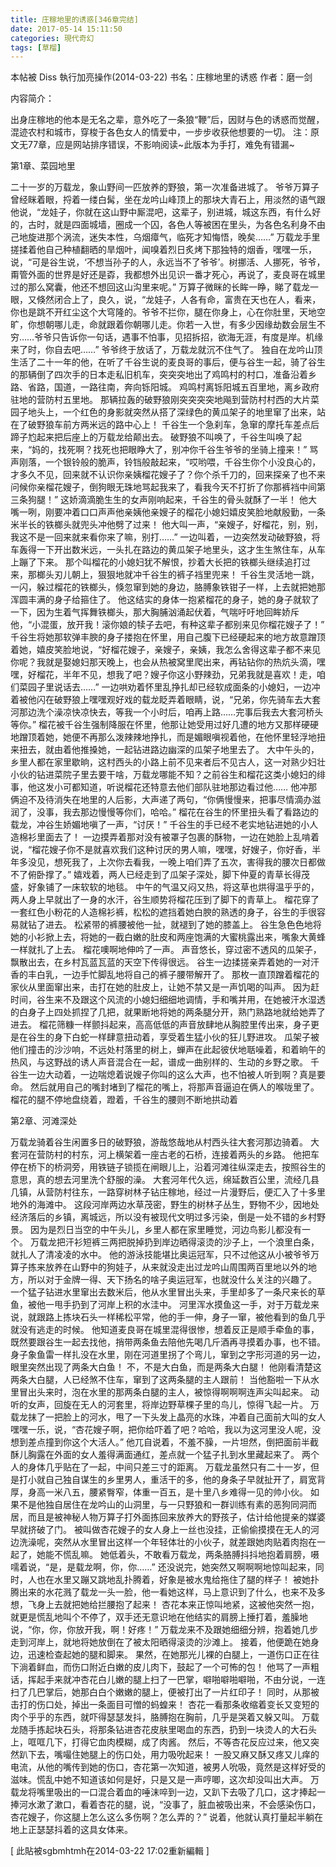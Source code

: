 ```yaml
---
title: 庄稼地里的诱惑[346章完结]
date: 2017-05-14 15:11:50
categories: 現代奇幻
tags: [草榴]
---
```

本帖被 Diss 執行加亮操作(2014-03-22)
书名：庄稼地里的诱惑
作者：磨一剑


内容简介：

出身庄稼地的他本是无名之辈，意外吃了一条狼“鞭”后，因财与色的诱惑而觉醒，混迹农村和城市，穿梭于各色女人的情爱中，一步步收获他想要的一切。
注：原文无77章，应是网站排序错误，不影响阅读~此版本为手打，难免有错漏~


第1章、菜园地里

二十一岁的万载龙，象山野间一匹放养的野狼，第一次准备进城了。
爷爷万算子曾经眯着眼，捋着一缕白髯，坐在龙吟山峰顶上的那块大青石上，用淡然的语气跟他说，“龙娃子，你就在这山野中厮混吧，这辈子，别进城，城这东西，有什么好的，古时，就是四面城墙，圈成一个囚，各色人等被困在里头，为各色名利身不由己地旋进那个涡流，迷失本性，乌烟瘴气，临死才知悔悟，晚矣……”
万载龙手里搓揉着他自己种植翻晒的旱烟叶，闻嗅着烈日炙烤下那独特的烟香，嘿嘿一乐，说，“可是谷生说，‘不想当孙子的人，永远当不了爷爷’。树挪活、人挪死，爷爷，甭管外面的世界是好还是孬，我都想外出见识一番才死心，再说了，麦良哥在城里过的那么窝囊，他还不想回这山沟里来呢。”
万算子微眯的长眸一睁，睇了载龙一眼，又倏然闭合上了，良久，说，“龙娃子，人各有命，富贵在天也在人，看来，你也是跳不开红尘这个大穹隆的。爷爷不拦你，腿在你身上，心在你肚里，天地空旷，你想朝哪儿走，命就跟着你朝哪儿走。你若一入世，有多少因缘劫数会层生不穷……爷爷只告诉你一句话，遇事不怕事，见招拆招，欲海无涯，有度是岸。机缘来了时，你自去吧……”
爷爷终于放话了，万载龙就沉不住气了。
独自在龙吟山顶生活了二十一年的他，在听了千谷生说的麦良哥的事后，便与谷生一起，骑了谷生的那辆倒了四次手的日本走私旧机车，突突突地出了鸡鸣村的村口，准备沿着乡路、省路，国道，一路往南，奔向铄阳城。
鸡鸣村离铄阳城五百里地，离乡政府驻地的营防村五里地。
那辆拉轰的破野狼刚突突突突地飚到营防村村西的大片菜园子地头上，一个红色的身影就突然从搭了深绿色的黄瓜架子的地里窜了出来，站在了破野狼车前方两米远的路中心上！
千谷生一个急刹车，急窜的摩托车差点后蹄子尥起来把后座上的万载龙给颠出去。
破野狼不叫唤了，千谷生叫唤了起来，“妈的，找死啊？找死也把眼睁大了，别冲你千谷生爷爷的坐骑上撞来！”
骂声刚落，一个银铃般的脆声，铃铛般敲起来，“哎哟喂，千谷生你个小没良心的，才多久不见，回来就不认识你亲姨榴花嫂子了？你个杀千刀的，回来探亲了也不来问候你亲榴花嫂子，倒狗眼无珠地骂起我来了，看我今天不打折了你那裤裆中间第三条狗腿！”
这娇滴滴脆生生的女声刚响起来，千谷生的骨头就酥了一半！
他大嘴一咧，刚要冲着口口声声他亲姨他亲嫂子的榴花小媳妇嬉皮笑脸地献殷勤，一条米半长的铁榔头就兜头冲他劈了过来！
他大叫一声，“亲嫂子，好榴花，别，别，我这不是一回来就来看你来了嘛，别打……”
一边叫着，一边突然发动破野狼，将车轰得一下开出数米远，一头扎在路边的黄瓜架子地里头，这才生生煞住车，从车上蹦了下来。
那个叫榴花的小媳妇犹不解恨，抄着大长把的铁榔头继续追打过来，那榔头刃儿朝上，狠狠地就冲千谷生的裤子裆里兜来！
千谷生灵活地一跳，一闪，躲过榴花的铁榔头，倏忽窜到她的身边，胳膊象铁钳子一样，上去就把她那浑圆丰满的身子给箍住了。
他这结实的身体一抱紧榴花的身子，她的身子就软了一下，因为生着气挥舞铁榔头，那大胸脯汹涌起伏着，气喘吁吁地回眸娇斥他，“小混蛋，放开我！滚你娘的犊子去吧，有种这辈子都别来见你榴花嫂子了！”
千谷生将她那软弹丰腴的身子搂抱在怀里，用自己腹下已经硬起来的地方故意蹭顶着她，嬉皮笑脸地说，“好榴花嫂子，亲嫂子，亲姨，我怎么舍得这辈子都不来见你呢？我就是娶媳妇那天晚上，也会从热被窝里爬出来，再钻钻你的热炕头滴，嘿嘿，好榴花，半年不见，想我了吧？嫂子你这小野辣劲，兄弟我就是喜欢！走，咱们菜园子里说话去……”
一边哄劝着怀里乱挣扎却已经软成面条的小媳妇，一边冲着被他闪在破野狼上嘿嘿观好戏的载龙眨弄着眼睛，说，“兄弟，你先骑车去大套河那边洗个澡凉快凉快去，等我一个小时后，咱再上路……完事后我去大套河桥头等你。”
榴花被千谷生强制降服在怀里，他那让她受用过好几遭的地方又那样硬硬地蹭顶着她，她便不再那么泼辣辣地挣扎，而是媚眼嗔视着他，在他怀里轻浮地扭来扭去，就由着他推搡她，一起钻进路边幽深的瓜架子地里去了。
大中午头的，乡里人都在家里歇晌，这村西头的小路上前不见来者后不见古人，这一对熟少妇壮小伙的钻进菜院子里去要干啥，万载龙哪能不知？之前谷生和榴花这类小媳妇的绯事，他这发小可都知道，听说榴花还特意去他们部队驻地那边看过他……
他冲那俩迫不及待消失在地里的人后影，大声递了两句，“你俩慢慢来，把事尽情滴办滋润了，没事，我去那边慢慢等你们，哈哈。”
榴花在谷生的怀里扭头看了看路边的载龙，冲谷生娇媚地嗔了一声，“讨厌！”
千谷生的手已经不老实地钻进她的小人造棉衫里面去了！
一边摸弄着那对没有被罩子包裹的酥物，一边在她脸上乱啃着说，“榴花嫂子你不是就喜欢我们这种讨厌的男人嘛，嘿嘿，好嫂子，你好香，半年多没见，想死我了，上次你去看我，一晚上咱们弄了五次，害得我的腰次日都做不了俯卧撑了。”
嬉戏着，两人已经走到了瓜架子深处，脚下仲夏的青草长得茂盛，好象铺了一床软软的地毯。
中午的气温又闷又热，将这草也烘得温乎乎的，两人身上早就出了一身的水汗，谷生顺势将榴花压到了脚下的青草上。
榴花穿了一套红色小粉花的人造棉衫裤，松松的遮挡着她白腴的熟透的身子，谷生的手很容易就钻了进去。
松紧带的裤腰被他一扯，就褪到了她的膝盖上。
谷生急色色地将她的小衫掀上去，将她的一截白嫩的肚皮和两座饱满的大蜜桃露出来，嘴象大黄蜂一样就扎了上去。
榴花噢啊地伸吟了一声。
声音悠长，穿过密不透风的瓜架子，飘散出去，在乡村瓦蓝瓦蓝的天空下传得很远。
谷生一边揉搓亲弄着她的一对汗香的丰白乳，一边手忙脚乱地将自己的裤子腰带解开了。
那枚一直顶蹭着榴花的家伙从里面窜出来，击打在她的肚皮上，让她不禁又是一声饥喝的叫声。
因为赶时间，谷生来不及跟这个风流的小媳妇细细地调情，手和嘴并用，在她被汗水湿透的白身子上四处抓捏了几把，就果断地将她的两条腿分开，熟门熟路地就给她弄了进去。
榴花筛糠一样颤抖起来，高高低低的声音放肆地从胸腔里传出来，身子更是在谷生的身下白蛇一样肆意扭动着，享受着生猛小伙的狂儿野进攻。
瓜架子被他们撞击的沙沙响，不远处村落里的树上，蝉声在此起彼伏地聒噪着，和着晌午的热风，与这野战的诱人声音混合在一起，谱成一曲别样的、生动的乡野之歌。
千谷生一边大动着，一边喘熄着说嫂子你叫的这么大声，也不怕被人听到啊？真是要命。
然后就用自己的嘴封堵到了榴花的嘴上，将那声音逼迫在俩人的喉咙里了。
榴花的腿不停地盘绕着，蹬着，千谷生的腰则不断地拱动着




第2章、河滩深处

万载龙骑着谷生闲置多日的破野狼，游哉悠哉地从村西头往大套河那边骑着。
大套河在营防村的村东，河上横架着一座古老的石桥，连接着两头的乡路。
他把车停在桥下的桥洞旁，用铁链子锁揽在闸眼儿上，沿着河滩往纵深走去，按照谷生的意思，真的想去河里洗个舒服的澡。
大套河年代久远，绵延数百公里，流经几县几镇，从营防村往东，一路穿树林子钻庄稼地，经过一片漫野后，便汇入了十多里地外的海滩中。
这段河岸两边水草茂密，野生的树林子丛生，野物不少，因地处经济落后的乡镇，离城远，所以没有被现代文明过多污染，倒是一处不错的乡村野景。
因为是烈日当空的中午头儿，乡里人都在家里睡觉，河边鸟影儿都没有一个。
万载龙把汗衫短裤三两把脱掉扔到岸边晒得滚烫的沙子上，一个浪里白条，就扎人了清凌凌的水中。
他的游泳技能堪比奥运冠军，只不过他这从小被爷爷万算子拣来放养在山野中的狗娃子，从来就没走出过龙吟山周围两百里地以外的地方，所以对于金牌一得、天下扬名的啥子奥运冠军，也就没什么关注的兴趣了。
一个猛子钻进水里窜出去数米后，他从水里冒出头来，手里却多了一条尺来长的草鱼，被他一甩手扔到了河岸上积的水洼中。
河里浑水摸鱼这一手，对于万载龙来说，就跟路上拣块石头一样稀松平常，他的手一伸，身子一窜，被他看到的鱼几乎就没有逃走的时候。
他知道麦良哥在城里混得很惨，想着反正是顺手牵鱼的事，既然要跟谷生一起去找他，捎带两条鱼去陪他先喝几斤酒再寻摸着办事，也不错。
身子象鱼雷一样扎没在水里，刚在河道里拐了个弯儿，窜到之字形河道的另一边，眼里突然出现了两条大白鱼！
不，不是大白鱼，而是两条大白腿！
他刚看清楚这两条大白腿，人已经煞不住车，窜到了这两条腿的主人跟前！
当他豁啦一下从水里冒出头来时，泡在水里的那两条白腿的主人，被惊得啊啊啊连声尖叫起来。
动听的女声，回旋在无人的河套里，将岸边野草棵子里的鸟儿，惊得飞起一片。
万载龙抹了一把脸上的河水，甩了一下头发上晶亮的水珠，冲着自己面前大叫的女人嘿嘿一乐，说，“杏花嫂子啊，把你给吓着了吧？哈哈，我以为这河里没人呢，没想到差点撞到你这个大活人。”
他兀自说着，不羞不臊，一片坦然，倒把面前半截酥儿胸露在外面的女人羞得满面通红，差点就一个猛子扎到水里藏起来了。
两个人的身体几乎贴在了一起，中间只差三寸的距离。
万载龙虽然只有二十一岁，但是打小就自己独自谋生的乡里男人，重活干的多，他的身条子早就扯开了，肩宽背厚，身高一米八五，腰紧臀窄，体重一百五，是十里八乡难得一见的帅小伙。
如果不是他独自居住在龙吟山的山洞里，与一只野狼和一群训练有素的恶狗同洞而居，而且是被神秘人物万算子打外面拣回来放养大的野孩子，估计给他提亲的媒婆早就挤破了门。
被叫做杏花嫂子的女人身上一丝也没挂，正偷偷摸摸在无人的河边洗澡呢，突然从水里冒出这样一个年轻体壮的小伙子，就差跟她肉贴着肉抱在一起了，她能不慌乱嘛。
她低着头，不敢看万载龙，两条胳膊抖抖地抱着肩膀，嗫嚅着说，“是，是载龙啊，你，你……”
还没说完，她突然又啊啊啊地惊叫起来，同时，人也在水里又蹦又跳地乱扑腾着，好象是被水鬼给拖住了腿的样子！
被她扑腾出来的水花溅了载龙一头一脸，他一看她这样，马上意识到了什么，也来不及多想，飞身上去就把她给拦腰抱了起来！
杏花本来正惊叫地紧，这被他突然一抱，就更是慌乱地叫个不停了，双手还无意识地在他结实的肩膀上捶打着，羞臊地说，“你，你，你放开我，啊！好疼！”
万载龙来不及跟她细细分辨，抱着她几步走到河岸上，就地将她放倒在了被太阳晒得滚烫的沙滩上。
接着，他便跪在她身边，迅速检查起她的腿和脚来。
果然，在她那光儿裸的白腿上，一道伤口正在往下淌着鲜血，而伤口附近白嫩的皮儿肉下，鼓起了一个可怖的包！
他骂了一声粗话，挥起手来就冲杏花白儿嫩的腿上扫了一巴掌，噼啪噼啪噼啪，不由分说，一连扫了几巴掌后，她那白白个嫩嫩的腿上，便被打出了一片红印子！
同时，从那被击打的伤口处，掉出一条面目可憎的蚂蝗来！
杏花一看那条收缩着变长又变短的肉个乎乎的东西，就吓得瑟瑟发抖，胳膊抱在胸前，几乎是哭着又躲又叫。
万载龙随手拣起块石头，将那条钻进杏花皮肤里喝血的东西，扔到一块烫人的大石头上，哐哐几下，打得它血肉模糊，成了肉酱。
然后，不等杏花反应过来，他又突然趴下去，嘴嘬住她腿上的伤口处，用力吸吮起来！
一股又麻又酥又疼又儿痒的电流，从他的嘴传到她的伤口，杏花第一次知道，被男人吮吸，竟然是这样好受的滋味。慌乱中她不知道该如何是好，只是又是一声哼唧，这次却没叫出大声。
万载龙将嘴里吸出的一口混合着血的唾沫啐到一边，又趴下去吸了几口，这才捧起一捧河水漱了漱口，看着杏花的腿，说，“没事了，脏血被吸出来，不会感染伤口，杏花嫂子，你这腿上怎么这么多伤啊？怎么弄的？”
说着，他就认真打量起半躺在地上正瑟瑟抖着的这具女体来。


[ 此貼被sgbmhtmh在2014-03-22 17:02重新編輯 ]
